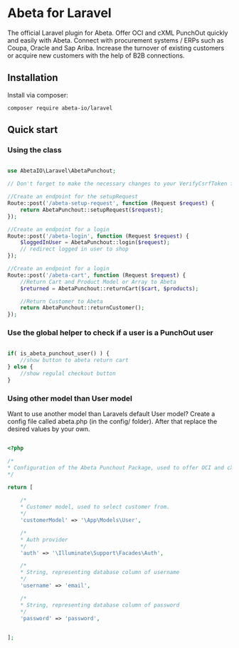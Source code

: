# Abeta for Laravel

The official Laravel plugin for Abeta.
Offer OCI and cXML PunchOut quickly and easily with Abeta. Connect with procurement systems / ERPs such as Coupa, Oracle and Sap Ariba. 
Increase the turnover of existing customers or acquire new customers with the help of B2B connections.

## Installation

Install via composer:

```
composer require abeta-io/laravel
```

## Quick start

### Using the class

```php

use AbetaIO\Laravel\AbetaPunchout;

// Don't forget to make the necessary changes to your VerifyCsrfToken file!

//Create an endpoint for the setupRequest
Route::post('/abeta-setup-request', function (Request $request) {
    return AbetaPunchout::setupRequest($request);
});

//Create an endpoint for a login
Route::post('/abeta-login', function (Request $request) {
    $loggedInUser = AbetaPunchout::login($request);
    // redirect logged in user to shop
});

//Create an endpoint for a login
Route::post('/abeta-cart', function (Request $request) {
    //Return Cart and Product Model or Array to Abeta
    $returned = AbetaPunchout::returnCart($cart, $products);

    //Return Customer to Abeta
    return AbetaPunchout::returnCustomer();
});


```

### Use the global helper to check if a user is a PunchOut user

```php

if( is_abeta_punchout_user() ) {
    //show button to abeta return cart
} else {
    //show regulal checkout button
}

```


### Using other model than User model

Want to use another model than Laravels default User model? Create a config file called abeta.php (in the config/ folder).
After that replace the desired values by your own.

```php

<?php

/*
* Configuration of the Abeta Punchout Package, used to offer OCI and cXML via the Abeta Middleware.
*/

return [
    
    /*
    * Customer model, used to select customer from.
    */
    'customerModel' => '\App\Models\User',

    /*
    * Auth provider
    */
    'auth' => '\Illuminate\Support\Facades\Auth',

    /*
    * String, representing database column of username
    */
    'username' => 'email',

    /*
    * String, representing database column of password
    */
    'password' => 'password',
   

];

```

